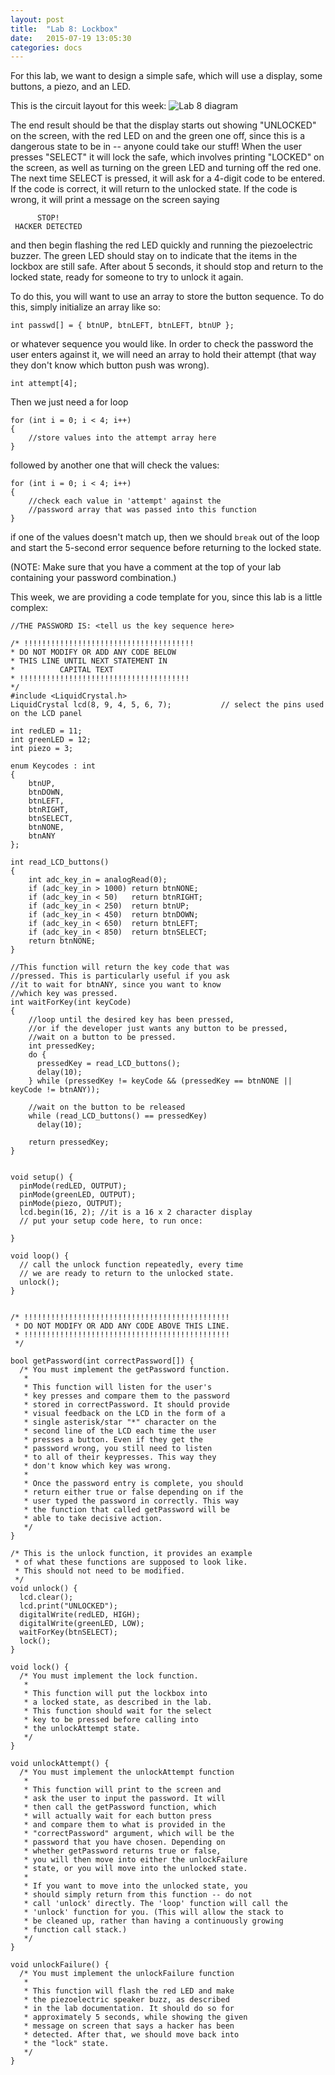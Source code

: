 ```yaml
---
layout: post
title:  "Lab 8: Lockbox"
date:   2015-07-19 13:05:30
categories: docs
---
```


For this lab, we want to design a simple safe, which will use a display, some buttons, a piezo, and an LED. 

This is the circuit layout for this week:
![Lab 8 diagram]({{site.url}}/images/lab_8.jpg)

The end result should be that the display starts out showing "UNLOCKED" on the screen, with the red LED on and the green one off, since this is a dangerous state to be in -- anyone could take our stuff! When the user presses "SELECT" it will lock the safe, which involves printing "LOCKED" on the screen, as well as turning on the green LED and turning off the red one. The next time SELECT is pressed, it will ask for a 4-digit code to be entered. If the code is correct, it will return to the unlocked state. If the code is wrong, it will print a message on the screen saying

          STOP!
     HACKER DETECTED

and then begin flashing the red LED quickly and running the piezoelectric buzzer. The green LED should stay on to indicate that the items in the lockbox are still safe. After about 5 seconds, it should stop and return to the locked state, ready for someone to try to unlock it again.

To do this, you will want to use an array to store the button sequence. To do this, simply initialize an array like so:

    int passwd[] = { btnUP, btnLEFT, btnLEFT, btnUP };

or whatever sequence you would like. In order to check the password the user enters against it, we will need an array to hold their attempt (that way they don't know which button push was wrong).

    int attempt[4];

Then we just need a for loop

    for (int i = 0; i < 4; i++)
    {
    	//store values into the attempt array here
    }

followed by another one that will check the values:

    for (int i = 0; i < 4; i++)
    {
    	//check each value in 'attempt' against the
    	//password array that was passed into this function
    }

if one of the values doesn't match up, then we should `break` out of the loop and start the 5-second error sequence before returning to the locked state.

(NOTE: Make sure that you have a comment at the top of your lab containing your password combination.)

This week, we are providing a code template for you, since this lab is a little complex:

    //THE PASSWORD IS: <tell us the key sequence here>

    /* !!!!!!!!!!!!!!!!!!!!!!!!!!!!!!!!!!!!!!
    * DO NOT MODIFY OR ADD ANY CODE BELOW 
    * THIS LINE UNTIL NEXT STATEMENT IN 
    *          CAPITAL TEXT
    * !!!!!!!!!!!!!!!!!!!!!!!!!!!!!!!!!!!!!!
    */
    #include <LiquidCrystal.h>
    LiquidCrystal lcd(8, 9, 4, 5, 6, 7);           // select the pins used on the LCD panel

    int redLED = 11;
    int greenLED = 12;
    int piezo = 3;

    enum Keycodes : int
    {
        btnUP,
        btnDOWN,
        btnLEFT,
        btnRIGHT,
        btnSELECT,
        btnNONE,
        btnANY
    };

    int read_LCD_buttons()
    {
        int adc_key_in = analogRead(0);
        if (adc_key_in > 1000) return btnNONE;
        if (adc_key_in < 50)   return btnRIGHT;  
        if (adc_key_in < 250)  return btnUP; 
        if (adc_key_in < 450)  return btnDOWN; 
        if (adc_key_in < 650)  return btnLEFT; 
        if (adc_key_in < 850)  return btnSELECT;  
        return btnNONE;
    }

    //This function will return the key code that was
    //pressed. This is particularly useful if you ask
    //it to wait for btnANY, since you want to know
    //which key was pressed.
    int waitForKey(int keyCode)
    {
        //loop until the desired key has been pressed,
        //or if the developer just wants any button to be pressed,
        //wait on a button to be pressed.
        int pressedKey;
        do {
          pressedKey = read_LCD_buttons();
          delay(10);
        } while (pressedKey != keyCode && (pressedKey == btnNONE || keyCode != btnANY));
        
        //wait on the button to be released
        while (read_LCD_buttons() == pressedKey)
          delay(10);
        
        return pressedKey;
    }


    void setup() {
      pinMode(redLED, OUTPUT);
      pinMode(greenLED, OUTPUT);
      pinMode(piezo, OUTPUT);
      lcd.begin(16, 2); //it is a 16 x 2 character display
      // put your setup code here, to run once:

    }

    void loop() {
      // call the unlock function repeatedly, every time
      // we are ready to return to the unlocked state.
      unlock(); 
    }


    /* !!!!!!!!!!!!!!!!!!!!!!!!!!!!!!!!!!!!!!!!!!!!!!
     * DO NOT MODIFY OR ADD ANY CODE ABOVE THIS LINE.
     * !!!!!!!!!!!!!!!!!!!!!!!!!!!!!!!!!!!!!!!!!!!!!!
     */

    bool getPassword(int correctPassword[]) {
      /* You must implement the getPassword function.
       *
       * This function will listen for the user's
       * key presses and compare them to the password
       * stored in correctPassword. It should provide
       * visual feedback on the LCD in the form of a
       * single asterisk/star "*" character on the
       * second line of the LCD each time the user
       * presses a button. Even if they get the
       * password wrong, you still need to listen
       * to all of their keypresses. This way they
       * don't know which key was wrong.
       * 
       * Once the password entry is complete, you should
       * return either true or false depending on if the
       * user typed the password in correctly. This way
       * the function that called getPassword will be
       * able to take decisive action.
       */
    }

    /* This is the unlock function, it provides an example
     * of what these functions are supposed to look like.
     * This should not need to be modified.
     */
    void unlock() {
      lcd.clear();
      lcd.print("UNLOCKED");
      digitalWrite(redLED, HIGH);
      digitalWrite(greenLED, LOW);
      waitForKey(btnSELECT);
      lock();
    }

    void lock() {
      /* You must implement the lock function.
       *
       * This function will put the lockbox into
       * a locked state, as described in the lab.
       * This function should wait for the select
       * key to be pressed before calling into
       * the unlockAttempt state.
       */
    }

    void unlockAttempt() {
      /* You must implement the unlockAttempt function
       *
       * This function will print to the screen and
       * ask the user to input the password. It will
       * then call the getPassword function, which
       * will actually wait for each button press
       * and compare them to what is provided in the
       * "correctPassword" argument, which will be the
       * password that you have chosen. Depending on
       * whether getPassword returns true or false,
       * you will then move into either the unlockFailure
       * state, or you will move into the unlocked state.
       * 
       * If you want to move into the unlocked state, you
       * should simply return from this function -- do not
       * call 'unlock' directly. The 'loop' function will call the
       * 'unlock' function for you. (This will allow the stack to
       * be cleaned up, rather than having a continuously growing
       * function call stack.)
       */
    }

    void unlockFailure() {
      /* You must implement the unlockFailure function
       *
       * This function will flash the red LED and make
       * the piezoelectric speaker buzz, as described
       * in the lab documentation. It should do so for
       * approximately 5 seconds, while showing the given
       * message on screen that says a hacker has been
       * detected. After that, we should move back into
       * the "lock" state.
       */
    }
